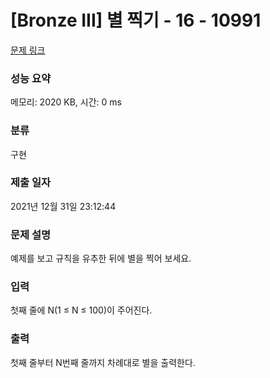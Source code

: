 # [Bronze III] 별 찍기 - 16 - 10991 

[문제 링크](https://www.acmicpc.net/problem/10991) 

### 성능 요약

메모리: 2020 KB, 시간: 0 ms

### 분류

구현

### 제출 일자

2021년 12월 31일 23:12:44

### 문제 설명

<p>예제를 보고 규칙을 유추한 뒤에 별을 찍어 보세요.</p>

### 입력 

 <p>첫째 줄에 N(1 ≤ N ≤ 100)이 주어진다.</p>

### 출력 

 <p>첫째 줄부터 N번째 줄까지 차례대로 별을 출력한다.</p>

